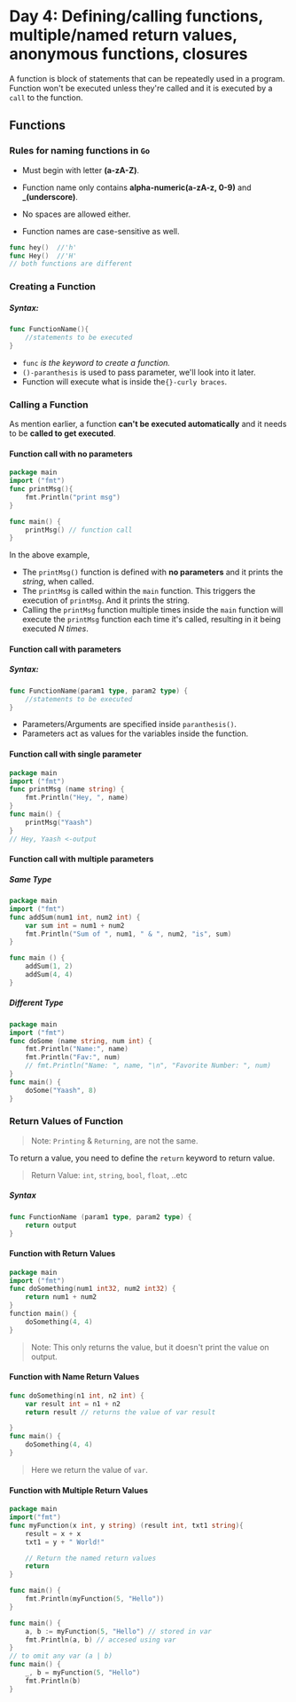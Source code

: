 # Day 4: Defining/calling functions, multiple/named return values, anonymous functions, closures 

A function is block of statements that can be repeatedly used in a program. Function won't be executed unless they're called and it is executed by a `call` to the function.

## Functions
### Rules for naming functions in `Go`

- Must begin with letter **(a-zA-Z)**.

- Function name only contains **alpha-numeric(a-zA-z, 0-9)** and **_(underscore)**.
- No spaces are allowed either.
- Function names are case-sensitive as well.
```go
func hey()  //'h'
func Hey()  //'H'
// both functions are different
```

### Creating a Function
##### Syntax:
```go
func FunctionName(){
    //statements to be executed
}
```
- `func` *is the keyword to create a function.*
- `()-paranthesis` is used to pass parameter, we'll look into it later.
- Function will execute what is inside the`{}-curly braces`.


### Calling a Function
As mention earlier, a function **can't be executed automatically** and it needs to be **called to get executed**.
#### Function call with no parameters
```go
package main
import ("fmt")
func printMsg(){
    fmt.Println("print msg")
}

func main() {
    printMsg() // function call
}
```
In the above example,
- The `printMsg()` function is defined with **no parameters** and it prints the *string*, when called.
- The `printMsg` is called within the `main` function. This triggers the execution of `printMsg`. And it prints the string.
- Calling the `printMsg` function multiple times inside the `main` function will execute the `printMsg` function each time it's called, resulting in it being executed *N times*.


#### Function call with parameters
##### Syntax:
```go
func FunctionName(param1 type, param2 type) {
    //statements to be executed
}
```
- Parameters/Arguments are specified inside `paranthesis()`.
- Parameters act as values for the variables inside the function.

#### Function call with single parameter

```go
package main
import ("fmt")
func printMsg (name string) {
    fmt.Println("Hey, ", name)
}
func main() {
    printMsg("Yaash")
}
// Hey, Yaash <-output
```

#### Function call with multiple parameters
##### Same Type

```go
package main
import ("fmt")
func addSum(num1 int, num2 int) {
    var sum int = num1 + num2
    fmt.Println("Sum of ", num1, " & ", num2, "is", sum)
}

func main () {
    addSum(1, 2)
    addSum(4, 4)
} 
```
##### Different Type 

```go
package main
import ("fmt")
func doSome (name string, num int) {
    fmt.Println("Name:", name)
    fmt.Println("Fav:", num)
    // fmt.Println("Name: ", name, "\n", "Favorite Number: ", num)
}
func main() {
    doSome("Yaash", 8)
}
```

### Return Values of Function
> Note: `Printing` & `Returning`, are not the same.

To return a value, you need to define the `return` keyword to return value.
> Return Value: `int`, `string`, `bool`, `float`, ..etc

##### Syntax
```go
func FunctionName (param1 type, param2 type) {
    return output
}
```


#### Function with Return Values
```go
package main
import ("fmt")
func doSomething(num1 int32, num2 int32) {
    return num1 + num2
}
function main() {
    doSomething(4, 4)
}
```
> Note: This only returns the value, but it doesn't print the value on output.


#### Function with Name Return Values
```go
func doSomething(n1 int, n2 int) {
    var result int = n1 + n2
    return result // returns the value of var result

}
func main() {
    doSomething(4, 4)
}
```
> Here we return the value of `var`.

#### Function with Multiple Return Values

```go
package main
import("fmt")
func myFunction(x int, y string) (result int, txt1 string){
    result = x + x
    txt1 = y + " World!"

    // Return the named return values
    return
}

func main() {
    fmt.Println(myFunction(5, "Hello"))
}
```

```go
func main() {
    a, b := myFunction(5, "Hello") // stored in var
    fmt.Println(a, b) // accesed using var
}
// to omit any var (a | b)
func main() {
    _, b = myFunction(5, "Hello")
    fmt.Println(b)
}
```